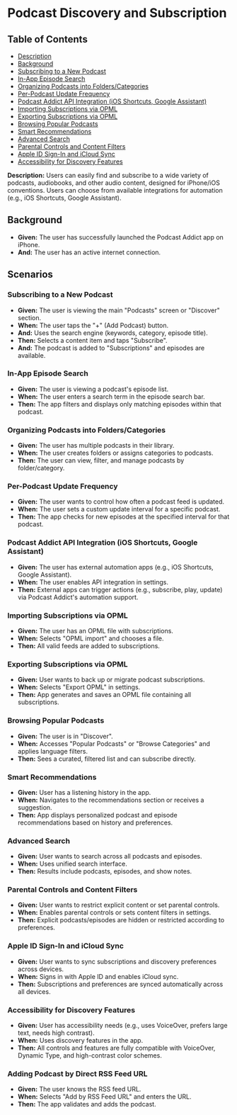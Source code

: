# Podcast Discovery and Subscription

## Table of Contents
- [Description](#description)
- [Background](#background)
- [Subscribing to a New Podcast](#subscribing-to-a-new-podcast)
- [In-App Episode Search](#in-app-episode-search)
- [Organizing Podcasts into Folders/Categories](#organizing-podcasts-into-folderscategories)
- [Per-Podcast Update Frequency](#per-podcast-update-frequency)
- [Podcast Addict API Integration (iOS Shortcuts, Google Assistant)](#podcast-addict-api-integration-ios-shortcuts-google-assistant)
- [Importing Subscriptions via OPML](#importing-subscriptions-via-opml)
- [Exporting Subscriptions via OPML](#exporting-subscriptions-via-opml)
- [Browsing Popular Podcasts](#browsing-popular-podcasts)
- [Smart Recommendations](#smart-recommendations)
- [Advanced Search](#advanced-search)
- [Parental Controls and Content Filters](#parental-controls-and-content-filters)
- [Apple ID Sign-In and iCloud Sync](#apple-id-sign-in-and-icloud-sync)
- [Accessibility for Discovery Features](#accessibility-for-discovery-features)

**Description:** Users can easily find and subscribe to a wide variety of podcasts, audiobooks, and other audio content, designed for iPhone/iOS conventions. Users can choose from available integrations for automation (e.g., iOS Shortcuts, Google Assistant).

## Background
- **Given:** The user has successfully launched the Podcast Addict app on iPhone.
- **And:** The user has an active internet connection.

## Scenarios

### Subscribing to a New Podcast
- **Given:** The user is viewing the main "Podcasts" screen or "Discover" section.
- **When:** The user taps the "+" (Add Podcast) button.
- **And:** Uses the search engine (keywords, category, episode title).
- **Then:** Selects a content item and taps "Subscribe".
- **And:** The podcast is added to "Subscriptions" and episodes are available.

### In-App Episode Search
- **Given:** The user is viewing a podcast's episode list.
- **When:** The user enters a search term in the episode search bar.
- **Then:** The app filters and displays only matching episodes within that podcast.

### Organizing Podcasts into Folders/Categories
- **Given:** The user has multiple podcasts in their library.
- **When:** The user creates folders or assigns categories to podcasts.
- **Then:** The user can view, filter, and manage podcasts by folder/category.

### Per-Podcast Update Frequency
- **Given:** The user wants to control how often a podcast feed is updated.
- **When:** The user sets a custom update interval for a specific podcast.
- **Then:** The app checks for new episodes at the specified interval for that podcast.

### Podcast Addict API Integration (iOS Shortcuts, Google Assistant)
- **Given:** The user has external automation apps (e.g., iOS Shortcuts, Google Assistant).
- **When:** The user enables API integration in settings.
- **Then:** External apps can trigger actions (e.g., subscribe, play, update) via Podcast Addict's automation support.

### Importing Subscriptions via OPML
- **Given:** The user has an OPML file with subscriptions.
- **When:** Selects "OPML import" and chooses a file.
- **Then:** All valid feeds are added to subscriptions.

### Exporting Subscriptions via OPML
- **Given:** User wants to back up or migrate podcast subscriptions.
- **When:** Selects "Export OPML" in settings.
- **Then:** App generates and saves an OPML file containing all subscriptions.

### Browsing Popular Podcasts
- **Given:** The user is in "Discover".
- **When:** Accesses "Popular Podcasts" or "Browse Categories" and applies language filters.
- **Then:** Sees a curated, filtered list and can subscribe directly.

### Smart Recommendations
- **Given:** User has a listening history in the app.
- **When:** Navigates to the recommendations section or receives a suggestion.
- **Then:** App displays personalized podcast and episode recommendations based on history and preferences.

### Advanced Search
- **Given:** User wants to search across all podcasts and episodes.
- **When:** Uses unified search interface.
- **Then:** Results include podcasts, episodes, and show notes.

### Parental Controls and Content Filters
- **Given:** User wants to restrict explicit content or set parental controls.
- **When:** Enables parental controls or sets content filters in settings.
- **Then:** Explicit podcasts/episodes are hidden or restricted according to preferences.

### Apple ID Sign-In and iCloud Sync
- **Given:** User wants to sync subscriptions and discovery preferences across devices.
- **When:** Signs in with Apple ID and enables iCloud sync.
- **Then:** Subscriptions and preferences are synced automatically across all devices.

### Accessibility for Discovery Features
- **Given:** User has accessibility needs (e.g., uses VoiceOver, prefers large text, needs high contrast).
- **When:** Uses discovery features in the app.
- **Then:** All controls and features are fully compatible with VoiceOver, Dynamic Type, and high-contrast color schemes.

### Adding Podcast by Direct RSS Feed URL
- **Given:** The user knows the RSS feed URL.
- **When:** Selects "Add by RSS Feed URL" and enters the URL.
- **Then:** The app validates and adds the podcast.
